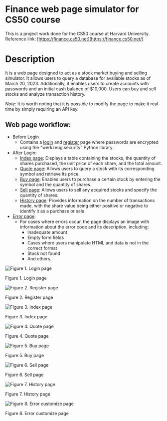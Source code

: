 # Finance web page simulator for CS50 course

This is a project work done for the CS50 course at Harvard University. Reference link: [https://finance.cs50.net](https://finance.cs50.net/)

# **Description**

It is a web page designed to act as a stock market buying and selling simulator. It allows users to query a database for available stocks as of March 20, 2023. Additionally, it enables users to create accounts with passwords and an initial cash balance of $10,000. Users can buy and sell stocks and analyze transaction history.

*Note*: It is worth noting that it is possible to modify the page to make it real-time by simply requiring an API key.

## **Web page workflow:**

- Before Login
    - Contains a [login](https://www.notion.so/Finance-web-page-simulator-for-CS50-course-929951605e814c86860c4f6f79a99805?pvs=21) and [register](https://www.notion.so/Finance-web-page-simulator-for-CS50-course-929951605e814c86860c4f6f79a99805?pvs=21) page where passwords are encrypted using the "werkzeug.security" Python library.
- After Login:
    - [Index page](https://www.notion.so/Finance-web-page-simulator-for-CS50-course-929951605e814c86860c4f6f79a99805?pvs=21): Displays a table containing the stocks, the quantity of shares purchased, the unit price of each share, and the total amount.
    - [Quote page](https://www.notion.so/Finance-web-page-simulator-for-CS50-course-929951605e814c86860c4f6f79a99805?pvs=21): Allows users to query a stock with its corresponding symbol and retrieve its price.
    - [Buy page](https://www.notion.so/Finance-web-page-simulator-for-CS50-course-929951605e814c86860c4f6f79a99805?pvs=21): Enables users to purchase a certain stock by entering the symbol and the quantity of shares.
    - [Sell page](https://www.notion.so/Finance-web-page-simulator-for-CS50-course-929951605e814c86860c4f6f79a99805?pvs=21): Allows users to sell any acquired stocks and specify the quantity of shares.
    - [History page](https://www.notion.so/Finance-web-page-simulator-for-CS50-course-929951605e814c86860c4f6f79a99805?pvs=21): Provides information on the number of transactions made, with the share value being either positive or negative to identify it as a purchase or sale.
- [Error page](https://www.notion.so/Finance-web-page-simulator-for-CS50-course-929951605e814c86860c4f6f79a99805?pvs=21):
    - For cases where errors occur, the page displays an image with information about the error code and its description, including:
        - Inadequate amount
        - Empty form fields
        - Cases where users manipulate HTML and data is not in the correct format
        - Stock not found
        - And others.

![Figure 1. Login page](Finance%20web%20page%20simulator%20for%20CS50%20course%20929951605e814c86860c4f6f79a99805/Untitled.png)

Figure 1. Login page

![Figure 2. Register page](Finance%20web%20page%20simulator%20for%20CS50%20course%20929951605e814c86860c4f6f79a99805/Untitled%201.png)

Figure 2. Register page

![Figure 3. Index page](Finance%20web%20page%20simulator%20for%20CS50%20course%20929951605e814c86860c4f6f79a99805/Untitled%202.png)

Figure 3. Index page

![Figure 4. Quote page](Finance%20web%20page%20simulator%20for%20CS50%20course%20929951605e814c86860c4f6f79a99805/Untitled%203.png)

Figure 4. Quote page

![Figure 5. Buy page](Finance%20web%20page%20simulator%20for%20CS50%20course%20929951605e814c86860c4f6f79a99805/Untitled%204.png)

Figure 5. Buy page

![Figure 6. Sell page](Finance%20web%20page%20simulator%20for%20CS50%20course%20929951605e814c86860c4f6f79a99805/Screenshot_from_2024-03-20_12-48-07.png)

Figure 6. Sell page

![Figure 7. History page](Finance%20web%20page%20simulator%20for%20CS50%20course%20929951605e814c86860c4f6f79a99805/Untitled%205.png)

Figure 7. History page

![Figure 8. Error customize page](Finance%20web%20page%20simulator%20for%20CS50%20course%20929951605e814c86860c4f6f79a99805/Untitled%206.png)

Figure 8. Error customize page
